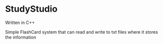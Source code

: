 # StudyStudio
Written in C++

Simple FlashCard system that can read and write to txt files where it stores the information
